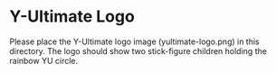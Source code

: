 # Y-Ultimate Logo
Please place the Y-Ultimate logo image (yultimate-logo.png) in this directory.
The logo should show two stick-figure children holding the rainbow YU circle.
